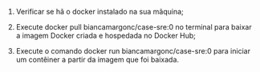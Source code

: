 1. Verificar se hã o docker instalado na sua mãquina;

2. Execute docker pull biancamargonc/case-sre:0 no terminal para baixar a imagem Docker criada e hospedada no Docker Hub;

3. Execute o comando docker run biancamargonc/case-sre:0 para iniciar um contêiner a partir da imagem que foi baixada.
